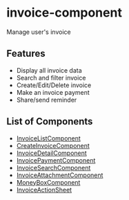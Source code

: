 # invoice-component

Manage user's invoice

## Features

- Display all invoice data
- Search and filter invoice
- Create/Edit/Delete invoice
- Make an invoice payment
- Share/send reminder

## List of Components

- [InvoiceListComponent](src/components/invoice-list-component)
- [CreateInvoiceComponent](src/components/create-invoice-component)
- [InvoiceDetailComponent](src/components/invoice-detail-component)
- [InvoicePaymentComponent](src/components/invoice-payment-component)
- [InvoiceSearchComponent](src/components/invoice-search-component)
- [InvoiceAttachmentComponent](src/components/invoice-attachment-component)
- [MoneyBoxComponent](src/components/item-shimmer-component)
- [InvoiceActionSheet](src/components/invoice-action-sheet)
